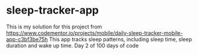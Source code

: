 # sleep-tracker-app
This is my solution for this project from https://www.codementor.io/projects/mobile/daily-sleep-tracker-mobile-app-c3bf3be75h
This app tracks sleep patterns, including sleep time, sleep duration and wake up time.
Day 2 of 100 days of code
